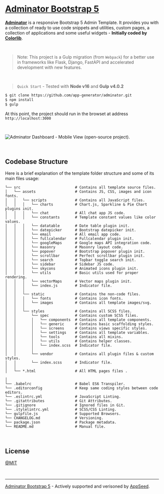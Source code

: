 # [Adminator Bootstrap 5](https://adminator.appseed-srv1.com/)

**[Adminator](https://adminator.appseed-srv1.com/)** is a responsive Bootstrap 5 Admin Template. It provides you with a collection of ready to use code snippets and utilities, custom pages, a collection of applications and some useful widgets - **Initially coded by [Colorlib](https://github.com/puikinsh/Adminator-admin-dashboard)**.

<br />

> Note: This project is a Gulp migration (from `Webpack`) for a better use in frameworks like Flask, Django, FastAPI and accelerated development with new features. 

<br />

> `Quick Start` - Tested with **Node v16** and **Gulp v4.0.2**

```bash
$ git clone https://github.com/app-generator/adminator.git
$ npm install
$ gulp 
```

At this point, the project should run in the browset at address `http://localhost:3000`

<br />  

![Adminator Dashboard - Mobile View (open-source project).](https://user-images.githubusercontent.com/51070104/183240282-6e63bea1-d049-4fab-8701-b63f607613bd.png)

<br />  

## Codebase Structure
Here is a brief explanation of the template folder structure and some of its main files usage:

```
└── src                         # Contains all template source files.
│   └── assets                  # Contains JS, CSS, images and icon fonts.
│   │   └── scripts             # Contains all JavaScript files.
│   │   │   └── charts          # Chart.js, Sparkline & Pie Chart plugins init.
│   │   │   └── chat            # All chat app JS code.
│   │   │   └── constants       # Template constant values like color values.
│   │   │   └── datatable       # Date table plugin init.
│   │   │   └── datepicker      # Bootstrap datepicker init.
│   │   │   └── email           # All email app code.
│   │   │   └── fullcalendar    # Fullcalendar plugin init.
│   │   │   └── googleMaps      # Google maps API integration code.
│   │   │   └── masonry         # Masonry layout code.
│   │   │   └── popover         # Bootstrap popover plugin init.
│   │   │   └── scrollbar       # Perfect scrollbar plugin init.
│   │   │   └── search          # Topbar toggle search init.
│   │   │   └── sidebar         # Sidebar JS code.
│   │   │   └── skycons         # Animated icons plugin init.
│   │   │   └── utils           # Basic utils used for proper rendering.
│   │   │   └── vectorMaps      # Vector maps plugin init.
│   │   │   └── index.js        # Indicator file.
│   │   │
│   │   └── static              # Contains the non-code files.
│   │   │   └── fonts           # Contains icon fonts.
│   │   │   └── images          # Contains all template images/svg.
│   │   │
│   │   └── styles              # Contains all SCSS files.
│   │       └── spec            # Contains custom SCSS files.
│   │       │   └── components  # Contains all template components.
│   │       │   └── generic     # Contains basic scaffolding styles.
│   │       │   └── screens     # Contains views specific styles.
│   │       │   └── settings    # Contains all template variables.
│   │       │   └── tools       # Contains all mixins.
│   │       │   └── utils       # Contains helper classes.
│   │       │   └── index.scss  # Indicator file.
│   │       │
│   │       └── vendor          # Contains all plugin files & custom styles.
│   │       └── index.scss      # Indicator file.
│   │
│   └── *.html                  # All HTML pages files .

│
└── .babelrc                    # Babel ES6 Transpiler.
└── .editorconfig               # Keep same coding styles between code editors.
└── .eslintrc.yml               # JavaScript Linting.
└── .gitattributes              # Git Attributes.
└── .gitignore                  # Ignored files in Git.
└── .stylelintrc.yml            # SCSS/CSS Linting.
└── gulpfile.js                 # Supported Browsers.
└── CHANGELOG.md                # Versioning.
└── package.json                # Package metadata.
└── README.md                   # Manual file.
```

<br />

## License

[@MIT](./LICENSE.md)

<br />

---
[Adminator Bootstrap 5](https://adminator.appseed-srv1.com/) - Actively supported and verisoned by [AppSeed](https://appseed.us/). 

